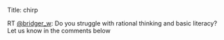 Title: chirp

RT <a href="http://twitter.com/bridger_w">@bridger_w</a>: Do you struggle with rational thinking and basic literacy? Let us know in the comments below

